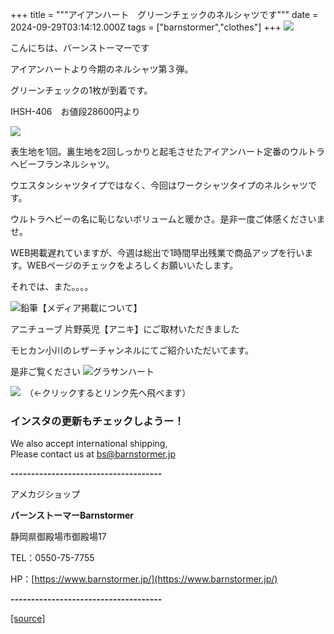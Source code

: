 +++
title = """アイアンハート　グリーンチェックのネルシャツです"""
date = 2024-09-29T03:14:12.000Z
tags = ["barnstormer","clothes"]
+++
[![](https://stat.ameba.jp/user_images/20231023/16/barnstormer-go/b2/03/p/o0420015015354743273.png)](https://ameblo.jp/barnstormer-go/entry-12825670498.html)

こんにちは、バーンストーマーです

アイアンハートより今期のネルシャツ第３弾。

グリーンチェックの1枚が到着です。

IHSH-406　お値段28600円より

[![](https://stat.ameba.jp/user_images/20240929/12/barnstormer-go/70/57/j/o0466070015491873732.jpg)](https://stat.ameba.jp/user_images/20240929/12/barnstormer-go/70/57/j/o0466070015491873732.jpg)

表生地を1回。裏生地を2回しっかりと起毛させたアイアンハート定番のウルトラヘビーフランネルシャツ。

ウエスタンシャツタイプではなく、今回はワークシャツタイプのネルシャツです。

ウルトラヘビーの名に恥じないボリュームと暖かさ。是非一度ご体感くださいませ。

WEB掲載遅れていますが、今週は総出で1時間早出残業で商品アップを行います。WEBページのチェックをよろしくお願いいたします。

それでは、また。。。。

![鉛筆](https://stat100.ameba.jp/blog/ucs/img/char/char3/519.png)【メディア掲載について】

アニチューブ 片野英児【アニキ】にご取材いただきました

モヒカン小川のレザーチャンネルにてご紹介いただいてます。

是非ご覧ください ![グラサンハート](https://stat100.ameba.jp/blog/ucs/img/char/char3/148.png)

[![](https://stat.ameba.jp/user_images/20230412/16/barnstormer-go/6a/23/p/o0108010815269242493.png)](https://www.instagram.com/barnstormer_daily/)　（←クリックするとリンク先へ飛べます）

### インスタの更新もチェックしようー！

We also accept international shipping,  
Please contact us at bs@barnstormer.jp

**\-------------------------------------**

アメカジショップ

**バーンストーマーBarnstormer**

静岡県御殿場市御殿場17

TEL：0550-75-7755

HP：[https://www.barnstormer.jp/](https://www.barnstormer.jp/)

**\-------------------------------------**

[[source]](https://ameblo.jp/barnstormer-go/entry-12869333009.html)
